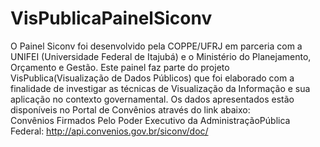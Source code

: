 VisPublicaPainelSiconv
======================

O Painel Siconv foi desenvolvido pela COPPE/UFRJ em parceria com a UNIFEI (Universidade Federal de Itajubá) e o Ministério do Planejamento, Orçamento e Gestão.
Este painel faz parte do projeto VisPublica(Visualização de Dados Públicos) que foi elaborado com a finalidade de investigar as técnicas de Visualização da Informação e sua aplicação no contexto governamental.
Os dados apresentados estão disponíveis no Portal de Convênios através do link abaixo:
<br>Convênios Firmados Pelo Poder Executivo da AdministraçãoPública Federal: http://api.convenios.gov.br/siconv/doc/
